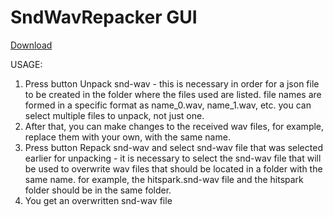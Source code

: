 # SndWavRepacker GUI

[Download](https://github.com/Devyatyi9/SndWavRepacker/releases/tag/PreRelease)

USAGE:
1. Press button Unpack snd-wav - this is necessary in order for a json file to be created in the folder where the files used are listed. file names are formed in a specific format as name_0.wav, name_1.wav, etc. you can select multiple files to unpack, not just one.
2. After that, you can make changes to the received wav files, for example, replace them with your own, with the same name.
3. Press button Repack snd-wav and select snd-wav file that was selected earlier for unpacking - it is necessary to select the snd-wav file that will be used to overwrite wav files that should be located in a folder with the same name. for example, the hitspark.snd-wav file and the hitspark folder should be in the same folder.
4. You get an overwritten snd-wav file
